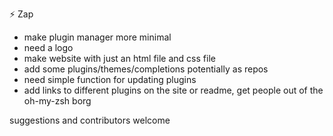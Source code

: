 ⚡ Zap

- make plugin manager more minimal
- need a logo
- make website with just an html file and css file
- add some plugins/themes/completions potentially as repos
- need simple function for updating plugins
- add links to different plugins on the site or readme, get people out of the oh-my-zsh borg

suggestions and contributors welcome
